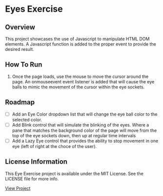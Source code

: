 # Eyes Exercise

## Overview

This project showcases the use of Javascript to manipulate HTML DOM elements.  A Javascript function is added to the proper event to provide the desired result.

## How To Run
1.  Once the page loads, use the mouse to move the cursor around the page.  An onmouseevent event listener is added that will cause the eye balls to mimic the movement of the cursor within the eye sockets.

## Roadmap
- [ ] Add an Eye Color dropdown list that will change the eye ball color to the selected color.
- [ ] Add Blink control that will simulate the blinking of the eyes.  Where a pane that matches the background color of the page will move from the top of the eye sockets down, then up at regular time intervals
- [ ] Add a Lazy Eye control that provides the ability to stop movement in one eye (left of right at the choce of the user).

## License Information

This Eye Exercise project is available under the MIT License.  See the LICENSE file for more info.

<a href="../index.html" target="_blank">View Project</a>
